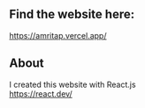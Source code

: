 ## Find the website here:
https://amritap.vercel.app/


## About
I created this website with React.js
<br />
https://react.dev/
